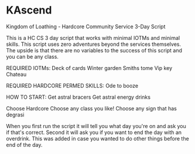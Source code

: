 # KAscend
Kingdom of Loathing - Hardcore Community Service 3-Day Script

This is a HC CS 3 day script that works with minimal IOTMs and minimal skills. This script uses zero adventures beyond the services themselves.
The upside is that there are no variables to the success of this script and you can be any class.

REQUIRED IOTMs:
Deck of cards
Winter garden
Smiths tome
Vip key
Chateau

REQUIRED HARDCORE PERMED SKILLS:
Ode to booze

HOW TO START:
Get astral bracers
Get astral energy drinks

Choose Hardcore
Choose any class you like!
Choose any sign that has degrasi

When you first run the script it will tell you what day you're on and ask you if that's correct.
Second it will ask you if you want to end the day with an overdrink. This was added in case you wanted to do other things before the end of the day.